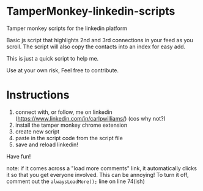# TamperMonkey-linkedin-scripts
Tamper monkey scripts for the linkedin platform

Basic js script that highlights 2nd and 3rd connections in your feed as you scroll.
The script will also copy the contacts into an index for easy add.

This is just a quick script to help me.

Use at your own risk, Feel free to contribute.

# Instructions
1) connect with, or follow, me on linkedin (https://www.linkedin.com/in/carlpwilliams/) (cos why not?)
2) install the tamper monkey chrome extension
3) create new script
4) paste in the script code from the script file
5) save and reload linkedin!

Have fun!


note: if it comes across a "load more comments" link, it automatically clicks it so that you get everyone involved. This can be annoying!
To turn it off, comment out the <code>alwaysLoadMore();</code> line on line 74(ish)
